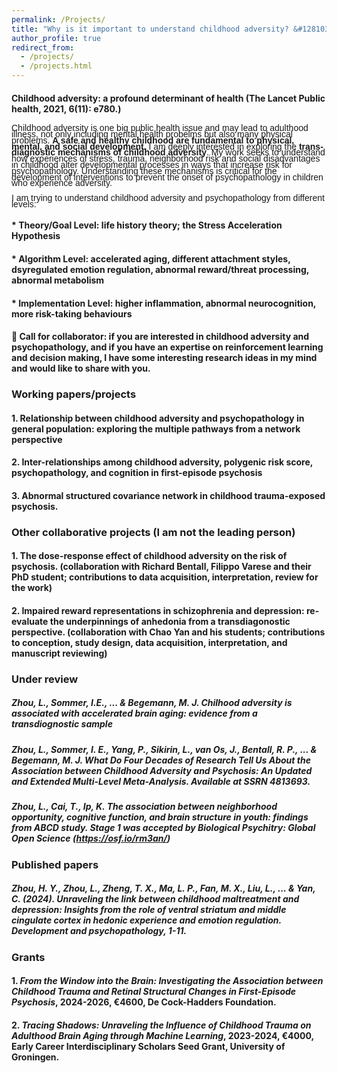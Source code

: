 ```yaml
---
permalink: /Projects/
title: "Why is it important to understand childhood adversity? &#128103;&#128102;"
author_profile: true
redirect_from: 
  - /projects/
  - /projects.html
---
```

#### Childhood adversity: a profound determinant of health (The Lancet Public health, 2021, 6(11): e780.)
<span style="font-size: 14px; font-family: 'Arial', sans-serif; line-height: 0.7;"> Childhood adversity is one big public health issue and may lead to adulthood illness, not only including mental health probelms but also many physical problems. **A safe and healthy childhood are fundamental to physical, mental, and social development.** I am deeply interested in exploring the **trans-diagnostic mechanisms of childhood adversity**. My work seeks to understand how experiences of stress, trauma, neighborhood risk and social disadvantages in childhood alter developmental processes in ways that increase risk for psychopathology. Understanding these mechanisms is critical for the development of interventions to prevent the onset of psychopathology in children who experience adversity. </span><br>

<span style="font-size: 14px; font-family: 'Arial', sans-serif; line-height: 0.7;"> I am trying to understand childhood adversity and psychopathology from different levels: </span><br>
####  * Theory/Goal Level: life history theory; the Stress Acceleration Hypothesis
####  * Algorithm Level: accelerated aging, different attachment styles, dsyregulated emotion regulation, abnormal reward/threat processing, abnormal metabolism
####  * Implementation Level: higher inflammation, abnormal neurocognition, more risk-taking behaviours 

#### &#128226; Call for collaborator: if you are interested in childhood adversity and psychopathology, and if you have an expertise on reinforcement learning and decision making, I have some interesting research ideas in my mind and would like to share with you.

### Working papers/projects
#### 1. Relationship between childhood adversity and psychopathology in general population: exploring the multiple pathways from a network perspective
#### 2. Inter-relationships among childhood adversity, polygenic risk score, psychopathology, and cognition in first-episode psychosis
#### 3. Abnormal structured covariance network in childhood trauma-exposed psychosis.

### Other collaborative projects (I am not the leading person)
#### 1. The dose-response effect of childhood adversity on the risk of psychosis. (collaboration with Richard Bentall, Filippo Varese and their PhD student; contributions to data acquisition, interpretation, review for the work)
#### 2. Impaired reward representations in schizophrenia and depression: re-evaluate the underpinnings of anhedonia from a transdiagonostic perspective. (collaboration with Chao Yan and his students; contributions to conception, study design, data acquisition, interpretation, and manuscript reviewing)

### Under review
##### **Zhou, L.**, Sommer, I.E., ... & Begemann, M. J. Chilhood adversity is associated with accelerated brain aging: evidence from a transdiognostic sample

##### **Zhou, L.**, Sommer, I. E., Yang, P., Sikirin, L., van Os, J., Bentall, R. P., ... & Begemann, M. J. What Do Four Decades of Research Tell Us About the Association between Childhood Adversity and Psychosis: An Updated and Extended Multi-Level Meta-Analysis. Available at SSRN 4813693.

##### **Zhou, L.**, Cai, T., Ip, K. The association between neighborhood opportunity, cognitive function, and brain structure in youth: findings from ABCD study. Stage 1 was accepted by Biological Psychitry: Global Open Science (https://osf.io/rm3an/)

### Published papers
##### Zhou, H. Y., **Zhou, L.**, Zheng, T. X., Ma, L. P., Fan, M. X., Liu, L., ... & Yan, C. (2024). Unraveling the link between childhood maltreatment and depression: Insights from the role of ventral striatum and middle cingulate cortex in hedonic experience and emotion regulation. Development and psychopathology, 1-11.

### Grants
#### 1. _From the Window into the Brain: Investigating the Association between Childhood Trauma and Retinal Structural Changes in First-Episode Psychosis_, 2024-2026, €4600, De Cock-Hadders Foundation.
#### 2. _Tracing Shadows: Unraveling the Influence of Childhood Trauma on Adulthood Brain Aging through Machine Learning_, 2023-2024, €4000, Early Career Interdisciplinary Scholars Seed Grant, University of Groningen.
